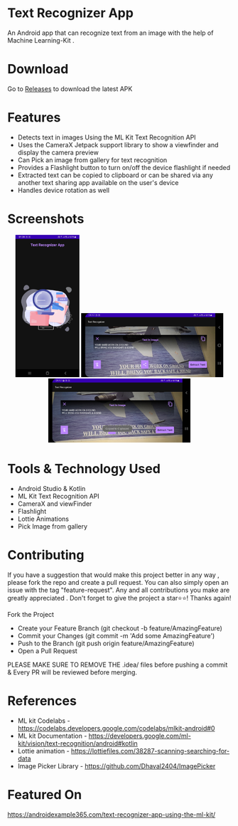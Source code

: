 # Text Recognizer App

An Android app that can recognize text from an image with the help of Machine Learning-Kit .

# Download

Go to [Releases](https://github.com/krishnachaitanya0107/TextRecognizerApp/releases) to download the latest APK

# Features

- Detects text in images Using the ML Kit Text Recognition API
- Uses the CameraX Jetpack support library to show a viewfinder and display the camera preview 
- Can Pick an image from gallery for text recognition
- Provides a Flashlight button to turn on/off the device flashlight if needed
- Extracted text can be copied to clipboard or can be shared via any another text sharing app available on the user's device
- Handles device rotation as well 

# Screenshots
<p align="center">
  <img src="./docs/screenshots/Splash Screen.jpg" alt="Splash Screen" width="144" height="320" margin="30">
  <img src="./docs/screenshots/Text Extraction.jpg" alt="Text Extraction Screen" width="320" height="144" margin="30">
  <img src="./docs/screenshots/Copied to clipboard.jpg" alt="Copied to clipboard Screen" width="320" height="144" margin="30">
</p>

# Tools & Technology Used

- Android Studio & Kotlin
- ML Kit Text Recognition API
- CameraX and viewFinder
- Flashlight
- Lottie Animations
- Pick Image from gallery

# Contributing

If you have a suggestion that would make this project better in any way , please fork the repo and create a pull request.
You can also simply open an issue with the tag "feature-request". Any and all contributions you make are greatly appreciated . 
Don't forget to give the project a star⭐⭐! Thanks again!

Fork the Project
- Create your Feature Branch (git checkout -b feature/AmazingFeature)
- Commit your Changes (git commit -m 'Add some AmazingFeature')
- Push to the Branch (git push origin feature/AmazingFeature)
- Open a Pull Request

PLEASE MAKE SURE TO REMOVE THE .idea/ files before pushing a commit & Every PR will be reviewed before merging.

# References

- ML kit Codelabs - https://codelabs.developers.google.com/codelabs/mlkit-android#0
- ML kit Documentation - https://developers.google.com/ml-kit/vision/text-recognition/android#kotlin
- Lottie animation - https://lottiefiles.com/38287-scanning-searching-for-data
- Image Picker Library - https://github.com/Dhaval2404/ImagePicker

# Featured On

https://androidexample365.com/text-recognizer-app-using-the-ml-kit/
